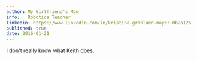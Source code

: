 ```yaml
---
author: My Girlfriend's Mom
info:	Robotics Teacher
linkedin: https://www.linkedin.com/in/kristina-granlund-moyer-0b2a126
published: true
date: 2016-01-21
---
```

I don't really know what Keith does.